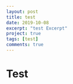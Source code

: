 ```yaml
---
layout: post
title: test
date: 2019-10-08
excerpt: "test Excerpt"
project: true
tags: [test]
comments: true
---
```


# Test
